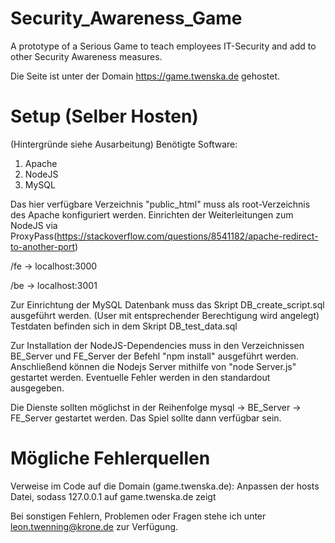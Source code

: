 # Security_Awareness_Game
A prototype of a Serious Game to teach employees IT-Security and add to other Security Awareness measures.

 Die Seite ist unter der Domain https://game.twenska.de gehostet.
 
 # Setup (Selber Hosten)
 (Hintergründe siehe Ausarbeitung)
Benötigte Software:
1. Apache
2. NodeJS
3. MySQL

Das hier verfügbare Verzeichnis "public_html" muss als root-Verzeichnis des Apache konfiguriert werden.
Einrichten der Weiterleitungen zum NodeJS via ProxyPass(https://stackoverflow.com/questions/8541182/apache-redirect-to-another-port)

  /fe -> localhost:3000
  
  /be -> localhost:3001

Zur Einrichtung der MySQL Datenbank muss das Skript DB_create_script.sql ausgeführt werden. (User mit entsprechender Berechtigung wird angelegt)
Testdaten befinden sich in dem Skript DB_test_data.sql

Zur Installation der NodeJS-Dependencies muss in den Verzeichnissen BE_Server und FE_Server der Befehl "npm install" ausgeführt werden.
Anschließend können die Nodejs Server mithilfe von "node Server.js" gestartet werden. Eventuelle Fehler werden in den standardout ausgegeben.

Die Dienste sollten möglichst in der Reihenfolge mysql -> BE_Server -> FE_Server gestartet werden.
Das Spiel sollte dann verfügbar sein.

# Mögliche Fehlerquellen

Verweise im Code auf die Domain (game.twenska.de):
  Anpassen der hosts Datei, sodass 127.0.0.1 auf game.twenska.de zeigt
  
Bei sonstigen Fehlern, Problemen oder Fragen stehe ich unter leon.twenning@krone.de zur Verfügung.
